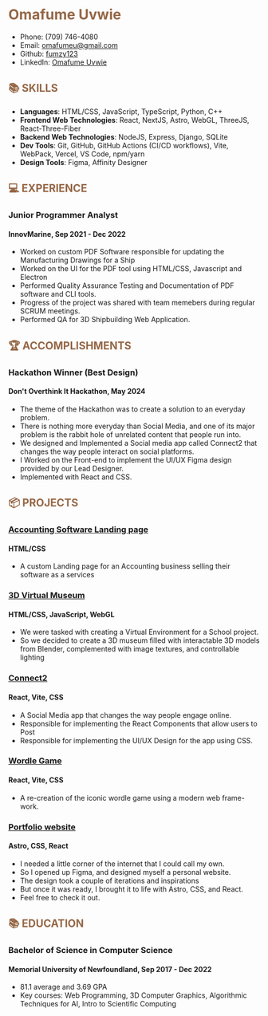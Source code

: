<h1 style="font-weight: bold; color: rgb(149, 103, 70);">Omafume Uvwie</h1>

- Phone: (709) 746-4080
- Email: [omafumeu@gmail.com](mailto:omafumeu@gmail.com)
- Github: [fumzy123](https://github.com/fumzy123)
- LinkedIn: [Omafume Uvwie](https://www.linkedin.com/in/fumeuvwie/)

<h2 style="font-weight: bold; color: rgb(149, 103, 70);">📚 SKILLS</h2>

- **Languages**: HTML/CSS, JavaScript, TypeScript, Python, C++
- **Frontend Web Technologies**: React, NextJS, Astro, WebGL, ThreeJS, React-Three-Fiber
- **Backend Web Technologies**: NodeJS, Express, Django, SQLite
- **Dev Tools**: Git, GitHub, GitHub Actions (CI/CD workflows), Vite, WebPack, Vercel, VS Code, npm/yarn
- **Design Tools**: Figma, Affinity Designer

<h2 style="font-weight: bold; color: rgb(149, 103, 70);">💻 EXPERIENCE</h2>

### **Junior Programmer Analyst**

#### InnovMarine, Sep 2021 - Dec 2022

- Worked on custom PDF Software responsible for updating the Manufacturing Drawings for a Ship
- Worked on the UI for the PDF tool using HTML/CSS, Javascript and Electron
- Performed Quality Assurance Testing and Documentation of PDF software and CLI tools.
- Progress of the project was shared with team memebers during regular SCRUM meetings.
- Performed QA for 3D Shipbuilding Web Application.

<h2 style="font-weight: bold; color: rgb(149, 103, 70);">🏆 ACCOMPLISHMENTS</h2>

### **Hackathon Winner (Best Design)**

#### Don't Overthink It Hackathon, May 2024

- The theme of the Hackathon was to create a solution to an everyday problem.
- There is nothing more everyday than Social Media, and one of its major problem is the rabbit hole of unrelated content that people run into.
- We designed and Implemented a Social media app called Connect2 that changes the way people interact on social platforms.
- I Worked on the Front-end to implement the UI/UX Figma design provided by our Lead Designer.
- Implemented with React and CSS.

<h2 style="font-weight: bold; color: rgb(149, 103, 70);">📦 PROJECTS</h2>

### **[Accounting Software Landing page](https://fumzy123.github.io/Dragons-website/)**

#### HTML/CSS

- A custom Landing page for an Accounting business selling their software as a services

### **[3D Virtual Museum](https://webgl-virtual-museum.netlify.app/)**

#### HTML/CSS, JavaScript, WebGL

- We were tasked with creating a Virtual Environment for a School project.
- So we decided to create a 3D museum filled with interactable 3D models from Blender, complemented with image
  textures, and controllable lighting

### **[Connect2](https://www.figma.com/design/AxsW1mI5g6h5pjUzO7qS47/Figma-basics?node-id=1669-162202&t=VXW2q5FBL9f894ho-0)**

#### React, Vite, CSS

- A Social Media app that changes the way people engage online.
- Responsible for implementing the React Components that allow users to Post
- Responsible for implementing the UI/UX Design for the app using CSS.

### **[Wordle Game](https://project-wordle-pkgi9lvat-fumezs-projects.vercel.app/)**

#### React, Vite, CSS

- A re-creation of the iconic wordle game using a modern web frame-work.

### **[Portfolio website](https://personal-astro-blog-seven.vercel.app/)**

#### Astro, CSS, React

- I needed a little corner of the internet that I could call my own.
- So I opened up Figma, and designed myself a personal website.
- The design took a couple of iterations and inspirations
- But once it was ready, I brought it to life with Astro, CSS, and React.
- Feel free to check it out.

<h2 style="font-weight: bold; color: rgb(149, 103, 70);">📚 EDUCATION</h2>

### **Bachelor of Science in Computer Science**

#### Memorial University of Newfoundland, Sep 2017 - Dec 2022

- 81.1 average and 3.69 GPA
- Key courses: Web Programming, 3D Computer Graphics, Algorithmic Techniques for AI, Intro to Scientific Computing

<br/>
<br/>
